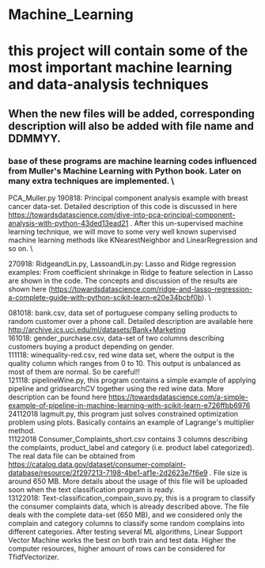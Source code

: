 # Machine_Learning
# this project will contain some of the most important machine learning and data-analysis techniques
## When the new files will be added, corresponding description will also be added with file name and DDMMYY. 
### base of these programs are machine learning codes influenced from Muller's Machine Learning with Python book. Later on many extra techniques are implemented. \
PCA_Muller.py 190818: Principal component analysis example with breast cancer data-set. Detailed description of this code is discussed in here https://towardsdatascience.com/dive-into-pca-principal-component-analysis-with-python-43ded13ead21 . After this un-supervised machine learning technique, we will move to some very well known supervised machine learning methods like KNearestNeighbor and LinearRegression and so on. \ 

270918: RidgeandLin.py, LassoandLin.py: Lasso and Ridge regression examples: From coefficient shrinakge in Ridge to feature selection in Lasso are shown in the code. The concepts and discussion of the results are shown here (https://towardsdatascience.com/ridge-and-lasso-regression-a-complete-guide-with-python-scikit-learn-e20e34bcbf0b). \    

081018: bank.csv, data set of portuguese company selling products to random customer over a phone call. Detailed description are available here http://archive.ics.uci.edu/ml/datasets/Bank+Marketing \
161018: gender_purchase.csv, data-set of two columns describing customers buying a product depending on gender.\
111118: winequality-red.csv, red wine data set, where the output is the quality column which ranges from 0 to 10. This output is unbalanced as most of them are normal. So be careful!!\
121118: pipelineWine.py, this program contains a simple example of applying pipeline and gridsearchCV together using the red wine data. More description can be found here https://towardsdatascience.com/a-simple-example-of-pipeline-in-machine-learning-with-scikit-learn-e726ffbb6976 \
24112018 lagmult.py, this program just solves constrained optimization problem using plots. Basically contains an example of Lagrange's multiplier method. \
11122018 Consumer_Complaints_short.csv contains 3 columns describing the complaints, product_label and category (i.e. product label categorized). The real data file can be obtained from https://catalog.data.gov/dataset/consumer-complaint-database/resource/2f297213-7198-4be1-af1e-2d2623e7f6e9 . File size is around 650 MB. More details about the usage of this file will be uploaded soon when the text classification program is ready. \
13122018: Text-classification_compain_suvo.py, this is a program to classify the consumer complaints data, which is already described above. The file deals with the complete data-set (650 MB), and we considered only the complain and category columns to classify some random complains into different categories. After testing several ML algorithms, Linear Support Vector Machine works the best on both train and test data. Higher the computer resources, higher amount of rows can be considered for TfidfVectorizer. 

